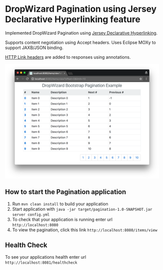 # DropWizard Pagination using Jersey Declarative Hyperlinking feature

Implemented DropWizard Pagination using [Jersey Declarative Hyperlinking](https://jersey.github.io/documentation/latest/declarative-linking.html).

Supports content negotiation using Accept headers. Uses Eclipse MOXy to support JAXB/JSON binding. 

[HTTP Link headers](http://tools.ietf.org/html/rfc5988#section-5) are added to responses using annotations.


![Screenshot](src/main/resources/screenshot.png?raw=true "Pagination")

How to start the Pagination application
---

1. Run `mvn clean install` to build your application
1. Start application with `java -jar target/pagination-1.0-SNAPSHOT.jar server config.yml`
1. To check that your application is running enter url `http://localhost:8080`
4. To view the pagination, click this link `http://localhost:8080/items/view`

Health Check
---

To see your applications health enter url `http://localhost:8081/healthcheck`


